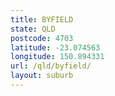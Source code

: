 ```yaml
---
title: BYFIELD
state: QLD
postcode: 4703
latitude: -23.074563
longitude: 150.894331
url: /qld/byfield/
layout: suburb
---
```

